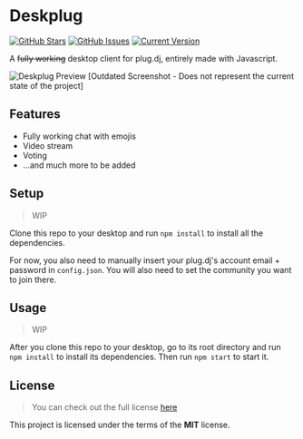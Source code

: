 Deskplug
========
[![GitHub Stars](https://img.shields.io/github/stars/IgorAntun/deskplug.svg)](https://github.com/IgorAntun/deskplug/stargazers) [![GitHub Issues](https://img.shields.io/github/issues/IgorAntun/deskplug.svg)](https://github.com/IgorAntun/deskplug/issues) [![Current Version](https://img.shields.io/badge/version-0.1.0-green.svg)](https://github.com/IgorAntun/deskplug)

A ~~fully working~~ desktop client for plug.dj, entirely made with Javascript.

![Deskplug Preview](http://i.imgur.com/Kf2GWd2.png)
[Outdated Screenshot - Does not represent the current state of the project]


## Features
- Fully working chat with emojis
- Video stream
- Voting
- ...and much more to be added


## Setup
>WIP

Clone this repo to your desktop and run `npm install` to install all the dependencies.

For now, you also need to manually insert your plug.dj's account email + password in  `config.json`. You will also need to set the community you want to join there.


## Usage
>WIP

After you clone this repo to your desktop, go to its root directory and run `npm install` to install its dependencies. Then run `npm start` to start it.


## License
>You can check out the full license [here](https://github.com/IgorAntun/deskplug/blob/master/LICENSE.md)

This project is licensed under the terms of the **MIT** license.

